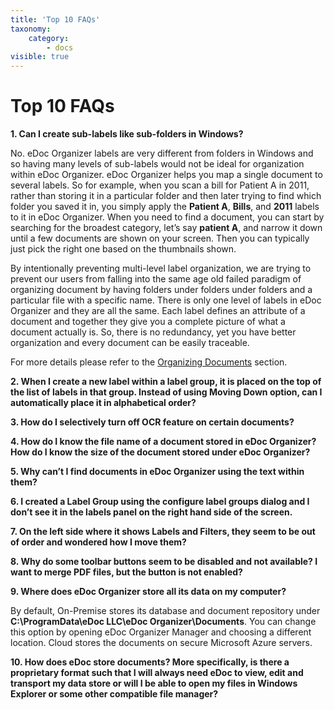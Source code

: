 ```yaml
---
title: 'Top 10 FAQs'
taxonomy:
    category:
        - docs
visible: true
---
```


# Top 10 FAQs

**1. Can I create sub-labels like sub-folders in Windows?**

No. eDoc Organizer labels are very different from folders in Windows and so having many levels of sub-labels would not be ideal for organization within eDoc Organizer. eDoc Organizer helps you map a single document to several labels. So for example, when you scan a bill for Patient A in 2011, rather than storing it in a particular folder and then later trying to find which folder you saved it in, you simply apply the **Patient A**, **Bills**, and **2011** labels to it in eDoc Organizer. When you need to find a document, you can start by searching for the broadest category, let’s say **patient A**, and narrow it down until a few documents are shown on your screen. Then you can typically just pick the right one based on the thumbnails shown.

By intentionally preventing multi-level label organization, we are trying to prevent our users from falling into the same age old failed paradigm of organizing document by having folders under folders under folders and a particular file with a specific name. There is only one level of labels in eDoc Organizer and they are all the same. Each label defines an attribute of a document and together they give you a complete picture of what a document actually is. So, there is no redundancy, yet you have better organization and every document can be easily traceable.

For more details please refer to the [Organizing Documents](https://edocorganizer-help.azurewebsites.net/overview/organizing-documents) section.

**2. When I create a new label within a label group, it is placed on the top of the list of labels in that group. Instead of using Moving Down option, can I automatically place it in alphabetical order?**

**3. How do I selectively turn off OCR feature on certain documents?**

**4. How do I know the file name of a document stored in eDoc Organizer? How do I know the size of the document stored under eDoc Organizer?**

**5. Why can’t I find documents in eDoc Organizer using the text within them?**

**6. I created a Label Group using the configure label groups dialog and I don’t see it in the labels panel on the right hand side of the screen.**

**7. On the left side where it shows Labels and Filters, they seem to be out of order and wondered how I move them?**

**8. Why do some toolbar buttons seem to be disabled and not available? I want to merge PDF files, but the button is not enabled?**

**9. Where does eDoc Organizer store all its data on my computer?**

By default, On-Premise stores its database and document repository under **C:\ProgramData\eDoc LLC\eDoc Organizer\Documents**. You can change this option by opening eDoc Organizer Manager and choosing a different location. Cloud stores the documents on secure Microsoft Azure servers.

**10. How does eDoc store documents? More specifically, is there a proprietary format such that I will always need eDoc to view, edit and transport my data store or will I be able to open my files in Windows Explorer or some other compatible file manager?**